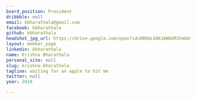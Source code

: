 ```yaml
---
board_position: President
dribbble: null
email: kbharathala@gmail.com
facebook: kbharathala
github: kbharathala
headshot_jpg_url: https://drive.google.com/open?id=0B9mLkNk10WUUR1hmb0t3NmNJRkk
layout: member_page
linkedin: kbharathala
name: Krishna Bharathala
personal_site: null
slug: krishna-bharathala
tagline: waiting for an apple to hit me
twitter: null
year: 2018

---
```

